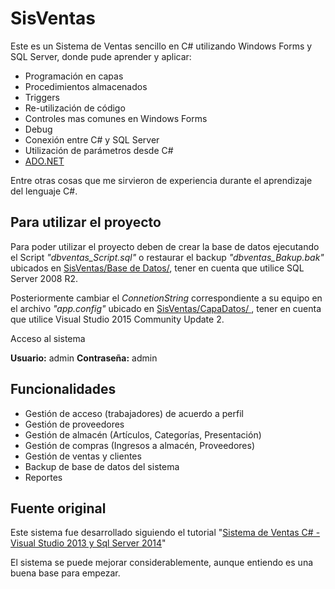 # SisVentas
Este es un Sistema de Ventas sencillo en C# utilizando Windows Forms y SQL Server, donde pude aprender y aplicar:
* Programación en capas
* Procedimientos almacenados
* Triggers
* Re-utilización de código
* Controles mas comunes en Windows Forms
* Debug
* Conexión entre C# y SQL Server
* Utilización de parámetros desde C#
* [ADO.NET](https://docs.microsoft.com/en-us/dotnet/framework/data/adonet/ "ADO.NET")

Entre otras cosas que me sirvieron de experiencia durante el aprendizaje del lenguaje C#.

## Para utilizar el proyecto 
Para poder utilizar el proyecto deben de crear la base de datos ejecutando el Script _"dbventas_Script.sql"_ o restaurar el backup _"dbventas_Bakup.bak"_ ubicados en [SisVentas/Base de Datos/](SisVentas/tree/master/Base%20de%20Datos "Base de Datos"), tener en cuenta que utilice SQL Server 2008 R2.

Posteriormente cambiar el _ConnetionString_ correspondiente a su equipo en el archivo _"app.config"_ ubicado en [ SisVentas/CapaDatos/
](SisVentas/tree/master/CapaDatos), tener en cuenta que utilice Visual Studio 2015 Community Update 2.

Acceso al sistema

**Usuario:** admin
**Contraseña:** admin

## Funcionalidades
* Gestión de acceso (trabajadores) de acuerdo a perfil
* Gestión de proveedores
* Gestión de almacén (Artículos, Categorías, Presentación)
* Gestión de compras (Ingresos a almacén, Proveedores)
* Gestión de ventas y clientes
* Backup de base de datos del sistema
* Reportes

## Fuente original
Este sistema fue desarrollado siguiendo el tutorial "[Sistema de Ventas C# - Visual Studio 2013 y Sql Server 2014](https://www.youtube.com/playlist?list=PLZPrWDz1Molqn16IORKg8nFYTejgYCHJp)"

El sistema se puede mejorar considerablemente, aunque entiendo es una buena base para empezar.
